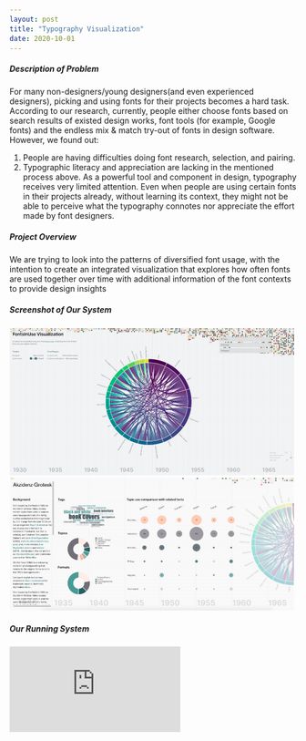 ```yaml
---
layout: post
title: "Typography Visualization"
date: 2020-10-01
---
```

##### Description of Problem
For many non-designers/young designers(and even experienced designers), picking and using
fonts for their projects becomes a hard task. According to our research, currently, people either
choose fonts based on search results of existed design works, font tools (for example, Google
fonts) and the endless mix & match try-out of fonts in design software. However, we found out:
1) People are having difficulties doing font research, selection, and pairing.
2) Typographic literacy and appreciation are lacking in the mentioned process above. As a
powerful tool and component in design, typography receives very limited attention. Even when
people are using certain fonts in their projects already, without learning its context, they might
not be able to perceive what the typography connotes nor appreciate the effort made by font
designers.

##### Project Overview  
We are trying to look into the patterns of diversified font usage, with the intention to create an integrated visualization that explores how often fonts are used together over time with additional information of the font contexts to provide design insights

##### Screenshot of Our System 
<img  class="img-content" alt="Zhimin Sun" width="500"  src="/assets/img/FontInUseVis.PNG">
<img  class="img-content" alt="Zhimin Sun" width="500"  src="/assets/img/FontDetailVis.PNG">

##### Our Running System
<iframe src="https://player.vimeo.com/video/486148555"  frameborder="0" allow="autoplay; fullscreen" allowfullscreen></iframe>
